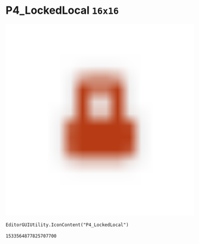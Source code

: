 # P4_LockedLocal `16x16`
<img src="/img/P4_LockedLocal.png" width=512 height=512>

``` CSharp
EditorGUIUtility.IconContent("P4_LockedLocal")
```
```
1533564877825707700
```
